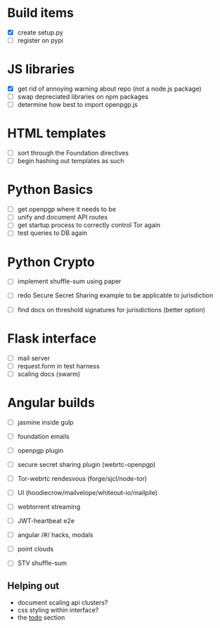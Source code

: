 # Build items
* [x] create setup.py
* [ ] register on pypi

# JS libraries
* [x] get rid of annoying warning about repo (not a node.js package)
* [ ] swap depreciated libraries on npm packages
* [ ] determine how best to import openpgp.js

# HTML templates
* [ ] sort through the Foundation directives
* [ ] begin hashing out templates as such

# Python Basics
* [ ] get openpgp where it needs to be
* [ ] unify and document API routes
* [ ] get startup process to correctly control Tor again
* [ ] test queries to DB again

# Python Crypto
* [ ] implement shuffle-sum using paper
* [ ] redo Secure Secret Sharing example to be applicable to jurisdiction
* [ ] find docs on threshold signatures for jurisdictions (better option)


# Flask interface
* [ ] mail server
* [ ] request.form in test harness
* [ ] scaling docs (swarm)

# Angular builds
* [ ] jasmine inside gulp
* [ ] foundation emails
* [ ] openpgp plugin
* [ ] secure secret sharing plugin (webrtc-openpgp)
* [ ] Tor-webrtc rendesvous (forge/sjcl/node-tor)
* [ ] UI (hoodiecrow/mailvelope/whiteout-io/mailpile)
* [ ] webtorrent streaming
* [ ] JWT-heartbeat e2e
* [ ] angular /#/ hacks, modals
* [ ] point clouds
* [ ] STV shuffle-sum


## Helping out

* document scaling api clusters?
* css styling within interface?
* the [todo](docs/todo) section

